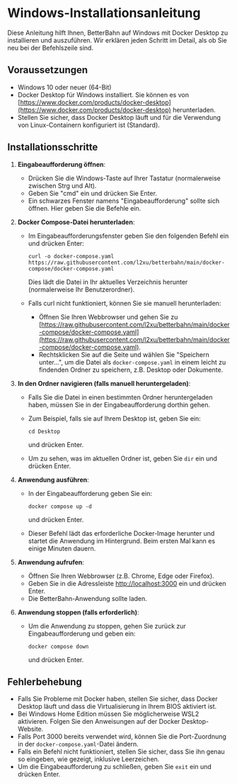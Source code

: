 # Windows-Installationsanleitung

Diese Anleitung hilft Ihnen, BetterBahn auf Windows mit Docker Desktop zu installieren und auszuführen. Wir erklären jeden Schritt im Detail, als ob Sie neu bei der Befehlszeile sind.

## Voraussetzungen

- Windows 10 oder neuer (64-Bit)
- Docker Desktop für Windows installiert. Sie können es von [https://www.docker.com/products/docker-desktop](https://www.docker.com/products/docker-desktop) herunterladen.
- Stellen Sie sicher, dass Docker Desktop läuft und für die Verwendung von Linux-Containern konfiguriert ist (Standard).

## Installationsschritte

1. **Eingabeaufforderung öffnen**:
   - Drücken Sie die Windows-Taste auf Ihrer Tastatur (normalerweise zwischen Strg und Alt).
   - Geben Sie "cmd" ein und drücken Sie Enter.
   - Ein schwarzes Fenster namens "Eingabeaufforderung" sollte sich öffnen. Hier geben Sie die Befehle ein.

2. **Docker Compose-Datei herunterladen**:
   - Im Eingabeaufforderungsfenster geben Sie den folgenden Befehl ein und drücken Enter:

     ```shell
     curl -o docker-compose.yaml https://raw.githubusercontent.com/l2xu/betterbahn/main/docker-compose/docker-compose.yaml
     ```

     Dies lädt die Datei in Ihr aktuelles Verzeichnis herunter (normalerweise Ihr Benutzerordner).
   - Falls curl nicht funktioniert, können Sie sie manuell herunterladen:
     - Öffnen Sie Ihren Webbrowser und gehen Sie zu [https://raw.githubusercontent.com/l2xu/betterbahn/main/docker-compose/docker-compose.yaml](https://raw.githubusercontent.com/l2xu/betterbahn/main/docker-compose/docker-compose.yaml).
     - Rechtsklicken Sie auf die Seite und wählen Sie "Speichern unter...", um die Datei als `docker-compose.yaml` in einem leicht zu findenden Ordner zu speichern, z.B. Desktop oder Dokumente.

3. **In den Ordner navigieren (falls manuell heruntergeladen)**:
   - Falls Sie die Datei in einen bestimmten Ordner heruntergeladen haben, müssen Sie in der Eingabeaufforderung dorthin gehen.
   - Zum Beispiel, falls sie auf Ihrem Desktop ist, geben Sie ein:

     ```shell
     cd Desktop
     ```

     und drücken Enter.
   - Um zu sehen, was im aktuellen Ordner ist, geben Sie `dir` ein und drücken Enter.

4. **Anwendung ausführen**:
   - In der Eingabeaufforderung geben Sie ein:

     ```shell
     docker compose up -d
     ```

     und drücken Enter.
   - Dieser Befehl lädt das erforderliche Docker-Image herunter und startet die Anwendung im Hintergrund. Beim ersten Mal kann es einige Minuten dauern.

5. **Anwendung aufrufen**:
   - Öffnen Sie Ihren Webbrowser (z.B. Chrome, Edge oder Firefox).
   - Geben Sie in die Adressleiste [http://localhost:3000](http://localhost:3000) ein und drücken Enter.
   - Die BetterBahn-Anwendung sollte laden.

6. **Anwendung stoppen (falls erforderlich)**:
   - Um die Anwendung zu stoppen, gehen Sie zurück zur Eingabeaufforderung und geben ein:

     ```shell
     docker compose down
     ```

     und drücken Enter.

## Fehlerbehebung

- Falls Sie Probleme mit Docker haben, stellen Sie sicher, dass Docker Desktop läuft und dass die Virtualisierung in Ihrem BIOS aktiviert ist.
- Bei Windows Home Edition müssen Sie möglicherweise WSL2 aktivieren. Folgen Sie den Anweisungen auf der Docker Desktop-Website.
- Falls Port 3000 bereits verwendet wird, können Sie die Port-Zuordnung in der `docker-compose.yaml`-Datei ändern.
- Falls ein Befehl nicht funktioniert, stellen Sie sicher, dass Sie ihn genau so eingeben, wie gezeigt, inklusive Leerzeichen.
- Um die Eingabeaufforderung zu schließen, geben Sie `exit` ein und drücken Enter.
